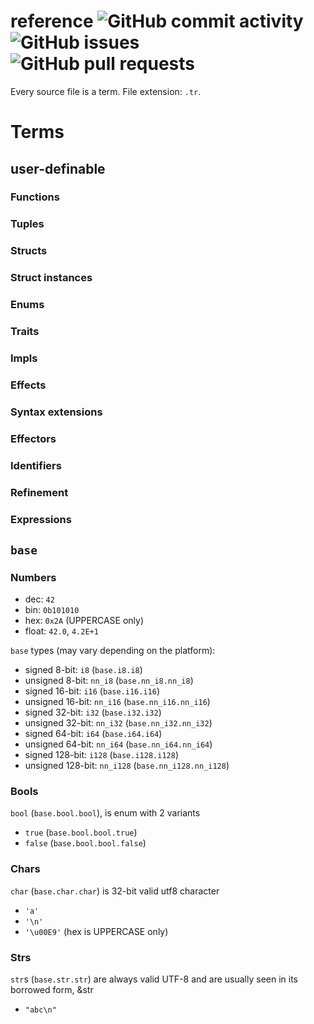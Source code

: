 # reference ![GitHub commit activity](https://img.shields.io/github/commit-activity/m/typerust/reference) ![GitHub issues](https://img.shields.io/github/issues/typerust/reference) ![GitHub pull requests](https://img.shields.io/github/issues-pr/typerust/reference)

Every source file is a term. File extension: ```.tr```.

# Terms

## user-definable

### Functions

### Tuples

### Structs

### Struct instances

### Enums

### Traits

### Impls

### Effects

### Syntax extensions

### Effectors

### Identifiers

### Refinement

### Expressions

## ```base```

### Numbers

* dec: ```42```
* bin: ```0b101010```
* hex: ```0x2A``` (UPPERCASE only)
* float: ```42.0```, ```4.2E+1```

```base``` types (may vary depending on the platform):
* signed 8-bit: ```i8``` (```base.i8.i8```)
* unsigned 8-bit: ```nn_i8``` (```base.nn_i8.nn_i8```)
* signed 16-bit: ```i16``` (```base.i16.i16```)
* unsigned 16-bit: ```nn_i16``` (```base.nn_i16.nn_i16```)
* signed 32-bit: ```i32``` (```base.i32.i32```)
* unsigned 32-bit: ```nn_i32``` (```base.nn_i32.nn_i32```)
* signed 64-bit: ```i64``` (```base.i64.i64```)
* unsigned 64-bit: ```nn_i64``` (```base.nn_i64.nn_i64```)
* signed 128-bit: ```i128``` (```base.i128.i128```)
* unsigned 128-bit: ```nn_i128``` (```base.nn_i128.nn_i128```)

### Bools
```bool``` (```base.bool.bool```), is enum with 2 variants
* ```true``` (```base.bool.bool.true```)
* ```false``` (```base.bool.bool.false```)

### Chars

```char``` (```base.char.char```) is 32-bit valid utf8 character
* ```'a'```
* ```'\n'```
* ```'\u00E9'``` (hex is UPPERCASE only)

### Strs

```str```s (```base.str.str```) are always valid UTF-8 and are usually seen in its borrowed form, &str
* ```"abc\n"```
